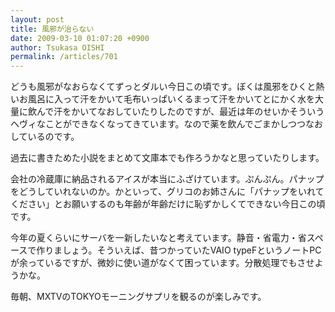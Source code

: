 ```yaml
---
layout: post
title: 風邪が治らない
date: 2009-03-10 01:07:20 +0900
author: Tsukasa OISHI
permalink: /articles/701
---
```



どうも風邪がなおらなくてずっとダルい今日この頃です。ぼくは風邪をひくと熱いお風呂に入って汗をかいて毛布いっぱいくるまって汗をかいてとにかく水を大量に飲んで汗をかいてなおしていたりしたのですが、最近は年のせいかそういうヘヴィなことができなくなってきています。なので薬を飲んでごまかしつつなおしているのです。  

過去に書きためた小説をまとめて文庫本でも作ろうかなと思っていたりします。  

会社の冷蔵庫に納品されるアイスが本当にふざけています。ぷんぷん。パナップをどうしていれないのか。かといって、グリコのお姉さんに「パナップをいれてください」とお願いするのも年齢が年齢だけに恥ずかしくてできない今日この頃です。  

今年の夏くらいにサーバを一新したいなと考えています。静音・省電力・省スペースで作りましょう。そういえば、昔つかっていたVAIO typeFというノートPCが余っているですが、微妙に使い道がなくて困っています。分散処理でもさせようかな。  

毎朝、MXTVのTOKYOモーニングサプリを観るのが楽しみです。  

